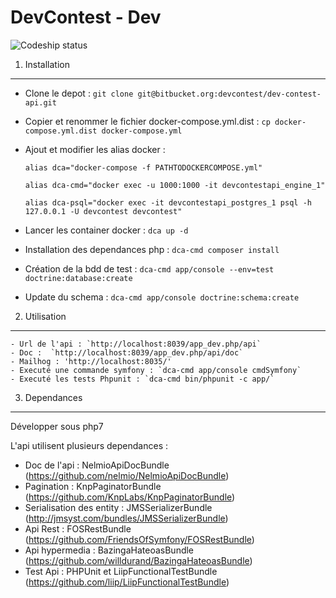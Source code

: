 DevContest - Dev
========================

![Codeship status](https://codeship.com/projects/b13b9780-dbed-0133-f651-1e79fc1c4a8a/status?branch=master)

1) Installation
----------------------------------

- Clone le depot : `git clone git@bitbucket.org:devcontest/dev-contest-api.git`
- Copier et renommer le fichier docker-compose.yml.dist : `cp docker-compose.yml.dist docker-compose.yml`
- Ajout et modifier les alias docker :
    
    `alias dca="docker-compose -f PATHTODOCKERCOMPOSE.yml"`

    `alias dca-cmd="docker exec -u 1000:1000 -it devcontestapi_engine_1"`

    `alias dca-psql="docker exec -it devcontestapi_postgres_1 psql -h 127.0.0.1 -U devcontest devcontest"`

- Lancer les container docker : `dca up -d`
- Installation des dependances php : `dca-cmd composer install`
- Création de la bdd de test : `dca-cmd app/console --env=test doctrine:database:create`
- Update du schema : `dca-cmd app/console doctrine:schema:create`


2) Utilisation
----------------------------------

    - Url de l'api : `http://localhost:8039/app_dev.php/api`
    - Doc :  `http://localhost:8039/app_dev.php/api/doc`
    - Mailhog : 'http://localhost:8035/'
    - Executé une commande symfony : `dca-cmd app/console cmdSymfony`
    - Executé les tests Phpunit : `dca-cmd bin/phpunit -c app/`

3) Dependances
----------------------------------

Développer sous php7

L'api utilisent plusieurs dependances :

- Doc de l'api : NelmioApiDocBundle (https://github.com/nelmio/NelmioApiDocBundle)
- Pagination : KnpPaginatorBundle (https://github.com/KnpLabs/KnpPaginatorBundle)
- Serialisation des entity : JMSSerializerBundle (http://jmsyst.com/bundles/JMSSerializerBundle)
- Api Rest : FOSRestBundle (https://github.com/FriendsOfSymfony/FOSRestBundle)
- Api hypermedia : BazingaHateoasBundle (https://github.com/willdurand/BazingaHateoasBundle)
- Test Api : PHPUnit et LiipFunctionalTestBundle (https://github.com/liip/LiipFunctionalTestBundle)